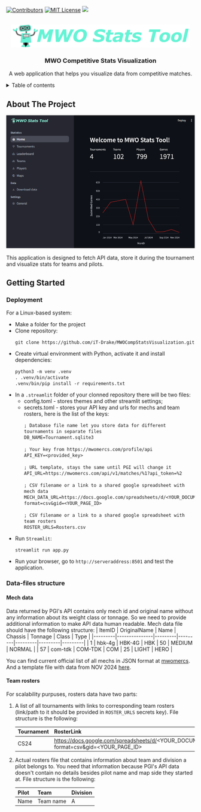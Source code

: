 <!-- PROJECT SHIELDS -->
[![Contributors][contributors-shield]][contributors-url]
[![MIT License][license-shield]][license-url]
[![][version-shield]][version-url]

<!-- PROJECT NAME -->
<br/>
<div align="center">
    <a href="https://github.com/iT-Drake/MWOCompStatsVisualization">
        <img src="img/Logo.png" alt="Logo" width="480" height="60">
    </a>
    <h3 align="center">MWO Competitive Stats Visualization</h3>
    <p align="center">
        A web application that helps you visualize data from competitive matches.
    </p>
</div>

<details>
  <summary>Table of contents</summary>

- [About The Project](#about-the-project)
- [Getting Started](#getting-started)
  - [Deployment](#deployment)
  - [Data-files structure](#data-files-structure)
    - [Mech data](#mech-data)
    - [Team rosters](#team-rosters)

</details>

<!-- ABOUT THE PROJECT -->
## About The Project

![Application](img/Application.png)

This application is designed to fetch API data, store it during the tournament and visualize stats for teams and pilots.

<!-- GETTING STARTED -->
## Getting Started

### Deployment

For a Linux-based system:
- Make a folder for the project
- Clone repository:
  ```shell
  git clone https://github.com/iT-Drake/MWOCompStatsVisualization.git
  ```
- Create virtual environment with Python, activate it and install dependencies:
  ```shell
  python3 -m venv .venv
  . .venv/bin/activate
  .venv/bin/pip install -r requirements.txt
  ```
- In a `.streamlit` folder of your clonned repository there will be two files:
  - config.toml - stores themes and other streamlit settings;
  - secrets.toml - stores your API key and urls for mechs and team rosters, here is the list of the keys:
    ```
    ; Database file name let you store data for different tournaments in separate files
    DB_NAME=Tournament.sqlite3

    ; Your key from https://mwomercs.com/profile/api
    API_KEY=<provided_key>

    ; URL template, stays the same until PGI will change it
    API_URL=https://mwomercs.com/api/v1/matches/%1?api_token=%2

    ; CSV filename or a link to a shared google spreadsheet with mech data
    MECH_DATA_URL=https://docs.google.com/spreadsheets/d/<YOUR_DOCUMENT_ID>/export?format=csv&gid=<YOUR_PAGE_ID>

    ; CSV filename or a link to a shared google spreadsheet with team rosters
    ROSTER_URLS=Rosters.csv
    ```
- Run `Streamlit`:
  ```shell
  streamlit run app.py
  ```
- Run your browser, go to `http://serveraddress:8501` and test the application.

### Data-files structure

#### Mech data

Data returned by PGI's API contains only mech id and original name without any information about its weight class or tonnage. So we need to provide additional information to make API data human readable. Mech data file should have the following structure:
| ItemID  | OriginalName  | Name    | Chassis | Tonnage | Class   | Type    |
|---------|---------------|---------|---------|---------|---------|---------|
| 1       | hbk-4g        | HBK-4G  | HBK     | 50      | MEDIUM  | NORMAL  |
| 57      | com-tdk       | COM-TDK | COM     | 25      | LIGHT   | HERO    |

You can find current official list of all mechs in JSON format at [mwomercs](https://static.mwomercs.com/api/mechs/list/dict.json).
And a template file with data from NOV 2024 [here](data/mechdata.csv).

#### Team rosters

For scalability purpuses, rosters data have two parts:
1. A list of all tournaments with links to corresponding team rosters (link/path to it should be provided in `ROSTER_URLS` secrets key). File structure is the following:
  
    | Tournament | RosterLink                                                                                     |
    |------------|------------------------------------------------------------------------------------------------|
    | CS24       | https://docs.google.com/spreadsheets/d/<YOUR_DOCUMENT_ID>/export?format=csv&gid=<YOUR_PAGE_ID> |

1. Actual rosters file that contains information about team and division a pilot belongs to. You need that information because PGI's API data doesn't contain no details besides pilot name and map side they started at. File structure is the following:

    | Pilot | Team      | Division |
    |-------|-----------|----------|
    | Name  | Team name | A        |

<!-- MARKDOWN LINKS & IMAGES -->
[contributors-shield]: https://img.shields.io/github/contributors/iT-Drake/MWOCompStatsVisualization.svg?style=for-the-badge
[contributors-url]: https://github.com/iT-Drake/MWOCompStatsVisualization/graphs/contributors

[license-shield]: https://img.shields.io/github/license/iT-Drake/MWOCompStatsVisualization.svg?style=for-the-badge
[license-url]: https://github.com/iT-Drake/MWOCompStatsVisualization/blob/main/LICENSE

[version-shield]: https://img.shields.io/badge/Version-0.2-blue?style=for-the-badge
[version-url]: https://github.com/iT-Drake/MWOCompStatsVisualization
